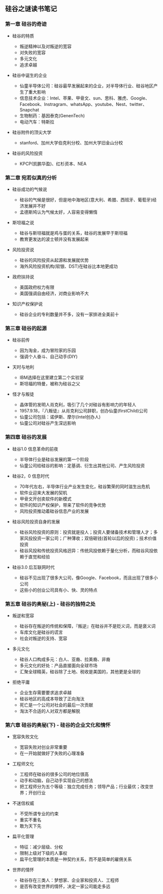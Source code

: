 ## 硅谷之谜读书笔记

### 第一章 硅谷的奇迹

- 硅谷的特质
	- 叛逆精神以及对叛逆的宽容
	- 对失败的宽容
	- 多元文化
	- 追求卓越
	
- 硅谷中诞生的企业
	- 仙童半导体公司：硅谷最早发展起来的企业，对半导体行业、硅谷地区产生了重大影响
	- 信息技术企业：Intel、苹果、甲骨文、sun、思科、雅虎、Google、Facebook、Instragram、whatsApp、youtube、Nest、twitter、Snapchat
	- 生物制药：基因泰克(GenenTech)
	- 电动汽车：特斯拉
	
- 硅谷附件的顶尖大学
	- stanford、加州大学伯克利分校、加州大学旧金山分校
	
- 硅谷的风险投资
	- KPCP(凯鹏华盈)、红杉资本、NEA
	
### 第二章 宛若似真的分析
	
- 硅谷成功的气候说
	
	- 硅谷的气候是很好，但是地中海地区(意大利、希腊、西班牙、葡萄牙)经济发展并不好
	- 孟德斯鸠认为气候太好，人容易变得懒惰
	
- 斯坦福之说
	- 硅谷与斯坦福就是鸡与蛋的关系，硅谷的发展早于斯坦福
	- 教育更发达的波士顿并没有发展起来
	
- 风险投资说
	- 硅谷的风险投资从起源和发展就优势
	- 海外风险投资机构(软银、DST)在硅谷比本地更成功
	
- 政府扶持说
	- 美国政府权力有限
	- 美国强调自由经济，对商业影响不大
	
- 知识产权保护说
	- 硅谷企业的专利数量并不多，没有一家排进全美前十
	
### 第三章 硅谷的起源

- 硅谷前传
	- 因为淘金，成为冒险家的乐园
	- 强调个人奋斗、自己动手(DIY) 
	
- 天时与地利	
	- IBM选择在这里建立第二个实验室
	- 斯坦福的特曼，被称为硅谷之父
	
- 怪才与叛徒
	- 晶体管的发明人肖克利，吸引了几个对硅谷有影响力的年轻人
	- 1957.9.18，『八叛徒』从肖克利公司辞职，创办仙童(firstChild)公司
	- 仙童公司包括：诺伊斯、摩尔(Intel创办人)
	- 仙童公司对硅谷产生深远影响
	
### 第四章 硅谷的发展

- 硅谷1.0 信息革命的前夜
	- 半导体行业是硅谷发展的第一个阶段
	- 仙童公司给硅谷的影响：定基调、衍生出其他公司、产生风险投资
	
- 硅谷2，0 信息时代
	- 70年代左右，半导体行业产业发生变化，硅谷繁荣的同时滋生出危机
	- 软件业迎来大发展的契机
	- 甲骨文开创卖软件的新模式
	- 软件的知识产权保护，带来了软件的竞争优势
	- 风险投资推动着硅谷信息产业的发展
	
- 硅谷风险投资自身的发展
	- 硅谷风险投资的原则：投资就是投人；投资人要储备技术和管理人才；多家风投投资一家公司；广种薄收；双倍砸钱(首轮以后的投资)；技术价值投资
	- 硅谷风投和传统投资风格迥异：传统风投依赖于量化分析，而硅谷风投依赖于直觉和经验
	
- 硅谷3.0 后互联网时代
	- 硅谷不见出现了很多大公司，像Google、Facebook，而且出现了很多小公司
	- 这些小的创业公司具有小、快、灵的特点

### 第五章 硅谷的奥秘(上) - 硅谷的独特之处

- 叛逆和宽容
	- 硅谷存在叛逆的传统和保障，『叛逆』在硅谷并不是贬义词，而是褒义词
	- 车库文化是硅谷的谎言
	- 社会对叛逆的支持、宽容
	
- 多元文化
	- 硅谷人口构成多元：白人、亚裔、拉美裔、非裔
	- 多元文化的好处：产品直接面向全球市场
	- 汇聚全球精英，硅谷除了土地、税收是美国的，其他更是全球的
	
- 拒绝平庸
	- 企业生存需要要求追求卓越
	- 硅谷地区的高成本导致了正向淘汰
	- 死亡是一个公司对社会的最后一次贡献
	- 淘汰不合适的人对双方都是解脱
	
### 第六章 硅谷的奥秘(下) - 硅谷的企业文化和情怀

- 宽容失败文化
	- 宽容失败对创业非常重要
	- 在一开始就做好了失败的心理准备	
	
- 工程师文化
	- 工程师在硅谷的很多公司的地位很高
	- 动手和动脑，自己动手实现自己的想法
	- 把工程师分为五个等级：独立完成任务；领导产品；行业最优；改变世界；开创行业
	
- 不迷信权威
	- 不受所谓专业的约束
	- 重实不重名
	- 敢为天下先

- 扁平化管理
	- 特征：减少层级、分权
	- 限制上级对下级的人事权
	- 扁平化管理的本质是一种契约关系，而不是简单的雇佣关系
	
- 世界的情怀
	- 硅谷存在三类人：梦想家、企业家和投资人、工程师
 	- 是否有改变世界的情怀，决定一家公司能走多远


	
	
	